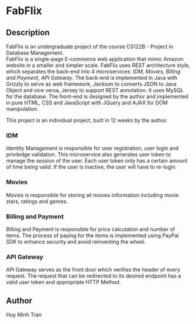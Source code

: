 # FabFlix  

## Description  
FabFlix is an undergraduate project of the course CS122B - Project in Database Management.  
FabFlix is a single-page E-commerce web application that mimic Amazon website in a smaller and simpler scale. FabFlix uses REST architecture style, which separates the back-end into 4 microservices: *IDM, Movies, Billing and Payment, API Gateway*. The back-end is implemented in Java with Grizzly to serve as web framework, Jackson to converts JSON to Java Object and vice versa, Jersey to support REST annotation. It uses MySQL for the database. The front-end is designed by the author and implemented in pure HTML, CSS and JavaScript with JQuery and AJAX for DOM manipulation.  

This project is an individual project, built in 12 weeks by the author.  
### IDM  
Identity Management is responsible for user registration, user login and priviledge validation. This microservice also generates user token to manage the session of the user. Each user token only has a certain amount of time being valid. If the user is inactive, the user will have to re-login.  
### Movies  
Movies is responsible for storing all movies information including movie stars, ratings and genres.  
### Billing and Payment  
Billing and Payment is responsible for price calculation and number of items. The process of paying for the items is implemented using PayPal SDK to enhance security and avoid reinventing the wheel.  
### API Gateway  
API Gateway serves as the front door which verifies the header of every request. The request that can be redirected to its desired endpoint has a valid user token and appropriate HTTP Method.  

## Author  
Huy Minh Tran
